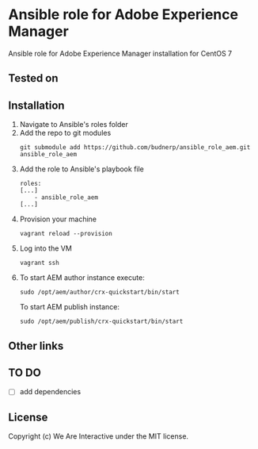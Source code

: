 # Ansible role for Adobe Experience Manager
Ansible role for Adobe Experience Manager installation for CentOS 7
   
## Tested on

## Installation
1. Navigate to Ansible's roles folder
2. Add the repo to git modules
    ```
    git submodule add https://github.com/budnerp/ansible_role_aem.git ansible_role_aem
    ```
3. Add the role to Ansible's playbook file
    ```    
    roles:
    [...]
        - ansible_role_aem
    [...]
    ```
5. Provision your machine
    ```
    vagrant reload --provision
    ```
6. Log into the VM
    ```
    vagrant ssh
    ```
7. To start AEM author instance execute:
    ```
    sudo /opt/aem/author/crx-quickstart/bin/start
    ```
    To start AEM publish instance:
    ```
    sudo /opt/aem/publish/crx-quickstart/bin/start
    ```
   
## Other links

## TO DO
-[ ] add dependencies 

## License
Copyright (c) We Are Interactive under the MIT license.